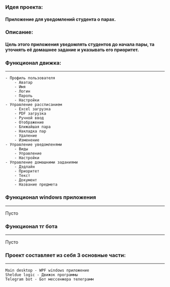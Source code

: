 ### **Идея проекта:**
#### Приложение для уведомлений студента о парах.

### **Описание:**
#### Цель этого приложения уведомлять студентов до начала пары, та уточнять её домашнее задание и указывать его приоритет.

### **Функционал движка:**
---
	- Профиль пользователя
		- Аватар
		- Имя
		- Логин
		- Пароль
		- Настройки
	- Управление рассписанием
		- Excel загрузка
		- PDF загрузка
		- Ручной ввод
		- Отображение
		- Ближайшая пара
		- Накладка пар
		- Удаление
		- Изменение
	- Управление уведомленями
		- Виды
		- Управление
		- Настройки
	- Управление домашними заданиями
		- Дэдлайн
		- Приоритет
		- Текст
		- Документ
		- Название предмета
		

### **Функционал windows приложения**
---
Пусто

### **Функционал тг бота**
---
Пусто

	


### Проект составляет из себя 3 основные части:
---
	Main desktop - WPF windows приложение
	Sheldue logic - Движок программы
	Telegram bot - Бот мессенжера телеграмм
